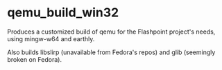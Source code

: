 # qemu_build_win32
Produces a customized build of qemu for the Flashpoint project's needs, using mingw-w64 and earthly.

Also builds libslirp (unavailable from Fedora's repos) and glib (seemingly broken on Fedora).
